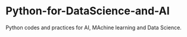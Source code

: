 # Python-for-DataScience-and-AI
Python codes and practices for AI, MAchine learning and Data Science.
